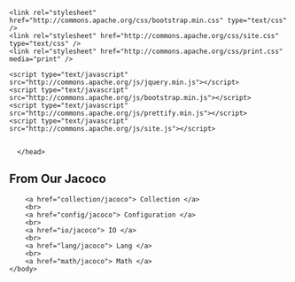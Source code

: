 <!DOCTYPE html>
<!--
 | Generated by Apache Maven Doxia at 16 February 2019
 | Rendered using Apache Maven Fluido Skin 1.3.0
-->
<html xmlns="http://www.w3.org/1999/xhtml" xml:lang="en" lang="en">
  <head>
    <meta charset="UTF-8" />
    <meta name="viewport" content="width=device-width, initial-scale=1.0" />
    <meta name="author" content="Apache Commons Documentation Team" />
    <meta name="Date-Revision-yyyymmdd" content="20190216" />
    <meta http-equiv="Content-Language" content="en" />
    <title>Apache Commons &#x2013; Apache Commons</title>

	<link rel="stylesheet" href="http://commons.apache.org/css/bootstrap.min.css" type="text/css" />
	<link rel="stylesheet" href="http://commons.apache.org/css/site.css" type="text/css" />
    <link rel="stylesheet" href="http://commons.apache.org/css/print.css" media="print" />

	<script type="text/javascript" src="http://commons.apache.org/js/jquery.min.js"></script>
	<script type="text/javascript" src="http://commons.apache.org/js/bootstrap.min.js"></script>
	<script type="text/javascript" src="http://commons.apache.org/js/prettify.min.js"></script>
	<script type="text/javascript" src="http://commons.apache.org/js/site.js"></script>

    
      </head>
<body>
	 <h2> From Our Jacoco</h2>

		<a href="collection/jacoco"> Collection </a>
		<br>
		<a href="config/jacoco"> Configuration </a>
		<br>
		<a href="io/jacoco"> IO </a>
		<br>
		<a href="lang/jacoco"> Lang </a>
		<br>
		<a href="math/jacoco"> Math </a>
	</body>

</html>
